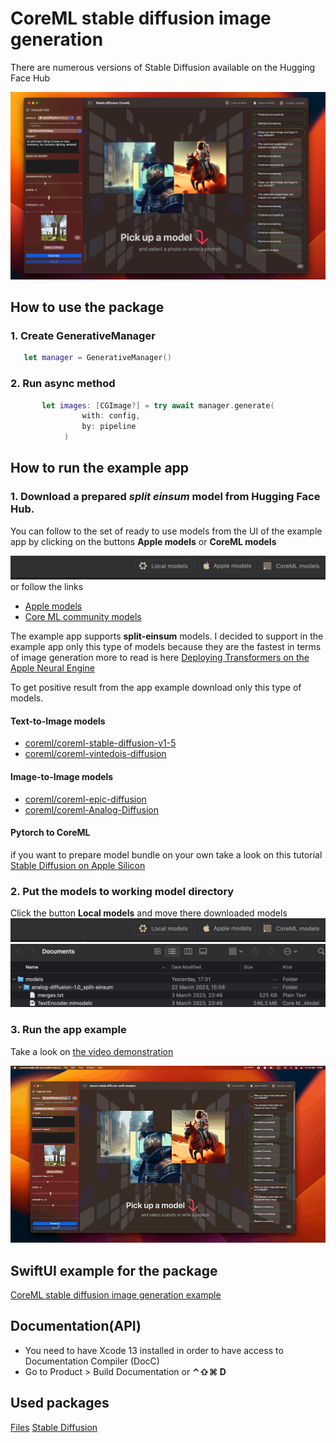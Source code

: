 # CoreML stable diffusion image generation

There are numerous versions of Stable Diffusion available on the Hugging Face Hub

  ![Http requests](https://github.com/The-Igor/coreml-stable-diffusion-swift/blob/main/Sources/img/app.png) 

## How to use the package
### 1. Create GenerativeManager

```swift
   let manager = GenerativeManager()
```
### 2. Run async method

```swift
       let images: [CGImage?] = try await manager.generate(
                with: config, 
                by: pipeline
            )
```

## How to run the example app

### 1. Download a prepared *split einsum* model from Hugging Face Hub.
You can follow to the set of ready to use models from the UI of the example app by clicking on the buttons **Apple models** or **CoreML models**

  ![Http requests](https://github.com/The-Igor/coreml-stable-diffusion-swift/blob/main/Sources/img/local_button.png) 
or follow the links 
- [Apple models](https://huggingface.co/apple) 
- [Core ML community models](https://huggingface.co/coreml) 

The example app supports **split-einsum** models. I decided to support in the example app only this type of models because they are the fastest in terms of image generation more to read is here [Deploying Transformers on the Apple Neural Engine](https://machinelearning.apple.com/research/neural-engine-transformers)

To get positive result from the app example download only this type of models.
#### Text-to-Image models
- [coreml/coreml-stable-diffusion-v1-5](https://huggingface.co/coreml/coreml-stable-diffusion-v1-5/tree/main/split-einsum) 
- [coreml/coreml-vintedois-diffusion](https://huggingface.co/coreml/coreml-vintedois-diffusion/tree/main/split_einsum)
#### Image-to-Image models
- [coreml/coreml-epic-diffusion](https://huggingface.co/coreml/coreml-epic-diffusion/tree/main/split_einsum)
- [coreml/coreml-Analog-Diffusion](https://huggingface.co/coreml/coreml-Analog-Diffusion/tree/main/split-einsum)

#### Pytorch to CoreML
if you want to prepare model bundle on your own take a look on this tutorial
[Stable Diffusion on Apple Silicon](https://www.youtube.com/watch?v=uY_Ty-F0CG8&list=LL&index=2)

### 2. Put the models to working model directory
Click the button **Local models** and move there downloaded models
  ![Http requests](https://github.com/The-Igor/coreml-stable-diffusion-swift/blob/main/Sources/img/local_button.png)   
  ![Http requests](https://github.com/The-Igor/coreml-stable-diffusion-swift/blob/main/Sources/img/local_models_folder.png) 

### 3. Run the app example
Take a look on [the video demonstration](https://youtu.be/GYC8VveChHI)

  ![Http requests](https://github.com/The-Igor/coreml-stable-diffusion-swift/blob/main/Sources/img/coreml_stable_diffusion_video.gif) 

## SwiftUI example for the package

[CoreML stable diffusion image generation example](https://github.com/The-Igor/stable-diffusion-swift-example)

## Documentation(API)
- You need to have Xcode 13 installed in order to have access to Documentation Compiler (DocC)
- Go to Product > Build Documentation or **⌃⇧⌘ D**

## Used packages
[Files](https://github.com/JohnSundell/Files)
[Stable Diffusion](https://github.com/apple/ml-stable-diffusion)
